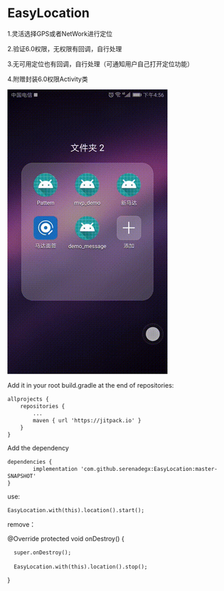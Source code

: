 # EasyLocation

1.灵活选择GPS或者NetWork进行定位

2.验证6.0权限，无权限有回调，自行处理

3.无可用定位也有回调，自行处理（可通知用户自己打开定位功能）

4.附赠封装6.0权限Activity类

![image](https://github.com/serenadegx/EasyLocation/blob/master/1540976253253.gif)

Add it in your root build.gradle at the end of repositories:

	allprojects {
		repositories {
			...
			maven { url 'https://jitpack.io' }
		}
	}

Add the dependency

	dependencies {
	        implementation 'com.github.serenadegx:EasyLocation:master-SNAPSHOT'
	}

use:

	EasyLocation.with(this).location().start();


remove：

@Override
protected void onDestroy() {

      super.onDestroy();
  
      EasyLocation.with(this).location().stop();
  
}

